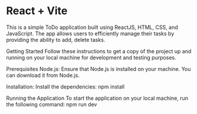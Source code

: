 # React + Vite

This is a simple ToDo application built using ReactJS, HTML, CSS, and JavaScript. The app allows users to efficiently manage their tasks by providing the ability to add, delete tasks.

Getting Started
Follow these instructions to get a copy of the project up and running on your local machine for development and testing purposes.

Prerequisites
Node.js: Ensure that Node.js is installed on your machine. You can download it from Node.js.

Installation:
Install the dependencies:
npm install

Running the Application
To start the application on your local machine, run the following command:
npm run dev
